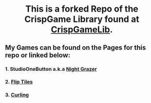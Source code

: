 # <p align =center> This is a **forked** Repo of the CrispGame Library found at [CrispGameLib]. </p>

## My Games can be found on the Pages for this repo or linked below:

### 1. StudioOneButton a.k.a [Night Grazer]
### 2. [Flip Tiles]
### 3. [Curling]

[CrispGameLib]: https://github.com/abagames/crisp-game-lib
[Night Grazer]: https://lanealb-portfolio.github.io/CrispGameLib_Games/?StudioOneButton
[Flip Tiles]: https://lanealb-portfolio.github.io/CrispGameLib_Games/?fliptiles
[Curling]: https://lanealb-portfolio.github.io/CrispGameLib_Games/?curling
